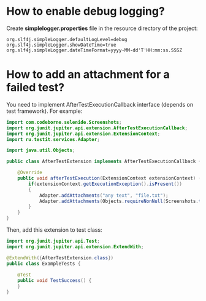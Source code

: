 # How to enable debug logging?
Create **simplelogger.properties** file in the resource directory of the project:
```text
org.slf4j.simpleLogger.defaultLogLevel=debug
org.slf4j.simpleLogger.showDateTime=true
org.slf4j.simpleLogger.dateTimeFormat=yyyy-MM-dd'T'HH:mm:ss.SSSZ
```

# How to add an attachment for a failed test?
You need to implement AfterTestExecutionCallback interface (depends on test framework).
For example:

```java
import com.codeborne.selenide.Screenshots;
import org.junit.jupiter.api.extension.AfterTestExecutionCallback;
import org.junit.jupiter.api.extension.ExtensionContext;
import ru.testit.services.Adapter;

import java.util.Objects;

public class AfterTestExtension implements AfterTestExecutionCallback {

    @Override
    public void afterTestExecution(ExtensionContext extensionContext) {
        if(extensionContext.getExecutionException().isPresent())
        {
            Adapter.addAttachments("any text", "file.txt");
            Adapter.addAttachments(Objects.requireNonNull(Screenshots.takeScreenShotAsFile()).getPath());
        }
    }
}
```

Then, add this extension to test class:
```java
import org.junit.jupiter.api.Test;
import org.junit.jupiter.api.extension.ExtendWith;

@ExtendWith({AfterTestExtension.class})
public class ExampleTests {
    
    @Test
    public void TestSuccess() {
    }
}
```
